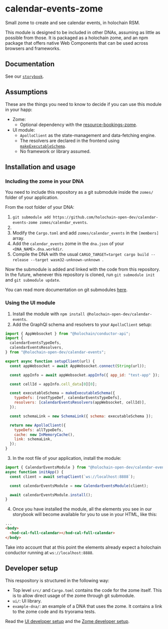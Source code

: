 # calendar-events-zome

Small zome to create and see calendar events, in holochain RSM.

This module is designed to be included in other DNAs, assuming as little as possible from those. It is packaged as a holochain zome, and an npm package that offers native Web Components that can be used across browsers and frameworks.

## Documentation

See our [`storybook`](https://holochain-open-dev.github.io/calendar-events-zome).

## Assumptions

These are the things you need to know to decide if you can use this module in your happ:

- Zome:
  - Optional dependency with the [resource-bookings-zome](https://github/holochain-open-dev/resource-bookings-zome).
- UI module:
  - `ApolloClient` as the state-management and data-fetching engine.
  - The resolvers are declared in the frontend using [`makeExecutableSchema`](https://www.npmjs.com/package/@graphql-tools/schema).
  - No framework or library assumed.

## Installation and usage

### Including the zome in your DNA

You need to include this repository as a git submodule inside the `zomes/` folder of your application.

From the root folder of your DNA:

1. `git submodule add https://github.com/holochain-open-dev/calendar-events-zome zomes/calendar_events`.
2.
3. Modify the `Cargo.toml` and add `zomes/calendar_events` in the `[members]` array.
4. Add the `calendar_events` zome in the `dna.json` of your `<DNA_NAME>.dna.workdir`.
5. Compile the DNA with the usual `CARGO_TARGET=target cargo build --release --target wasm32-unknown-unknown `.

Now the submodule is added and linked with the code from this repository. In the future, whenever this repository is cloned, run `git submodule init` and `git submodule update`.

You can read more documentation on git submodules [here](https://git-scm.com/book/en/v2/Git-Tools-Submodules).

### Using the UI module

1. Install the module with `npm install @holochain-open-dev/calendar-events`.
2. Add the GraphQl schema and resolvers to your `ApolloClient` setup:

```js
import { AppWebsocket } from "@holochain/conductor-api";
import {
  calendarEventsTypeDefs,
  calendarEventsResolvers,
} from "@holochain-open-dev/calendar-events";

export async function setupClient(url) {
  const appWebsocket = await AppWebsocket.connect(String(url));

  const appInfo = await appWebsocket.appInfo({ app_id: "test-app" });

  const cellId = appInfo.cell_data[0][0];

  const executableSchema = makeExecutableSchema({
    typeDefs: [rootTypeDef, calendarEventsTypeDefs],
    resolvers: [calendarEventsResolvers(appWebsocket, cellId)],
  });

  const schemaLink = new SchemaLink({ schema: executableSchema });

  return new ApolloClient({
    typeDefs: allTypeDefs,
    cache: new InMemoryCache(),
    link: schemaLink,
  });
}
```

3. In the root file of your application, install the module:

```js
import { CalendarEventsModule } from "@holochain-open-dev/calendar-events";
async function initApp() {
  const client = await setupClient(`ws://localhost:8888`);

  const calendarEventsModule = new CalendarEventsModule(client);

  await calendarEventsModule.install();
}
```

4. Once you have installed the module, all the elements you see in our storybook will become available for you to use in your HTML, like this:

```html
...
<body>
  <hod-cal-full-calendar></hod-cal-full-calendar>
</body>
```

Take into account that at this point the elements already expect a holochain conductor running at `ws://localhost:8888`.

## Developer setup

This respository is structured in the following way:

- Top level `src/` and `Cargo.toml` contains the code for the zome itself. This is to allow direct usage of the zome through git submodule.
- `ui/`: UI library.
- `example-dna/`: an example of a DNA that uses the zome. It contains a link to the zome code and its tryorama tests.

Read the [UI developer setup](/ui/README.md) and the [Zome developer setup](/example-dna/README.md).
